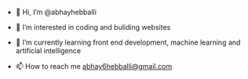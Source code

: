 - 👋 Hi, I’m @abhayhebballi
- 👀 I’m interested in coding and buliding websites
- 🌱 I’m currently learning front end development, machine learning and artificial intelligence

- 📫 How to reach me abhay6hebballi@gmail.com


<!---
abhayhebballi/abhayhebballi is a ✨ special ✨ repository because its `README.md` (this file) appears on your GitHub profile.
You can click the Preview link to take a look at your changes.
--->

